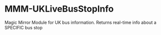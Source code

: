 # MMM-UKLiveBusStopInfo
Magic Mirror Module for UK bus information. Returns real-time info about a SPECIFIC bus stop
